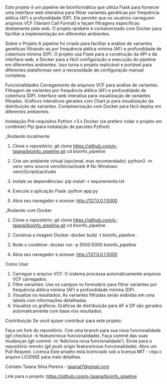 Este projeto é um pipeline de bioinformática que utiliza Flask para fornecer uma interface web interativa para filtrar variantes genéticas por frequência alélica (AF) e profundidade (DP). Ele permite que os usuários carreguem arquivos VCF (Variant Call Format) e façam filtragens específicas diretamente pela web. O projeto também é containerizado com Docker para facilitar a implementação em diferentes ambientes.

Sobre o Projeto
A pipeline foi criado para facilitar a análise de variantes genéticas filtrando-as por frequência alélica mínima (AF) e profundidade de cobertura mínima (DP). O projeto usa Flask para a construção da API e da interface web, e Docker para a fácil configuração e execução do pipeline em diferentes ambientes. Isso torna o projeto replicável e portável para diferentes plataformas sem a necessidade de configuração manual complexa.

Funcionalidades
Carregamento de arquivos VCF para análise de variantes.
Filtragem de variantes por frequência alélica (AF) e profundidade de cobertura (DP).
Interface web interativa para visualização de variantes filtradas.
Gráficos interativos gerados com Chart.js para visualização da distribuição de variantes.
Containerização com Docker para fácil deploy em diferentes ambientes.

Instalação
Pré-requisitos
Python >3.x
Docker (se preferir rodar o projeto em contêiner)
Pip (para instalação de pacotes Python)

_Rodando localmente
1. Clone o repositório:
git clone https://github.com/p-taiana/bioinfo_pipeline.git
cd bioinfo_pipeline

2. Crie um ambiente virtual (opcional, mas recomendado):
python3 -m venv venv
source venv/bin/activate  # No Windows: venv\Scripts\activate

3. Instale as dependências:
pip install -r requirements.txt

5. Execute a aplicação Flask:
python app.py

7. Abra seu navegador e acesse:
http://127.0.0.1:5000

_Rodando com Docker
1. Clone o repositório:
git clone https://github.com/p-taiana/bioinfo_pipeline.git
cd bioinfo_pipeline

2. Construa a imagem Docker:
docker build -t bioinfo_pipeline .

3. Rode o contêiner:
docker run -p 5000:5000 bioinfo_pipeline

4. Abra seu navegador e acesse:
http://127.0.0.1:5000


Como Usar
1. Carregue o arquivo VCF: O sistema processa automaticamente arquivos VCF carregados.
2. Filtre variantes: Use os campos no formulário para filtrar variantes por frequência alélica mínima (AF) e profundidade mínima (DP).
3. Visualize os resultados: As variantes filtradas serão exibidas em uma tabela com informações detalhadas.
4. Visualize os gráficos: Gráficos de distribuição para AF e DP são gerados automaticamente com base nos resultados.


Contribuição
Se você quiser contribuir para este projeto:

Faça um fork do repositório.
Crie uma branch para sua nova funcionalidade (git checkout -b feature/nova-funcionalidade).
Faça commit das suas mudanças (git commit -m 'Adiciona nova funcionalidade').
Envie para o repositório remoto (git push origin feature/nova-funcionalidade).
Abra um Pull Request.
Licença
Este projeto está licenciado sob a licença MIT - veja o arquivo LICENSE para mais detalhes.

Contato
Taiana Silva Pereira - taianat7@gmail.com

Link para o projeto: https://github.com/p-taiana/bioinfo_pipeline

